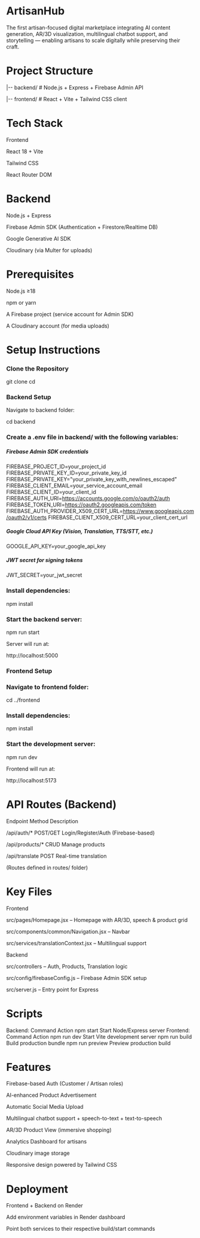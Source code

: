 # ArtisanHub

The first artisan-focused digital marketplace integrating AI content generation, AR/3D visualization, multilingual chatbot support, and storytelling — enabling artisans to scale digitally while preserving their craft.

# Project Structure
|-- backend/     # Node.js + Express + Firebase Admin API

|-- frontend/    # React + Vite + Tailwind CSS client

# Tech Stack
Frontend

React 18 + Vite

Tailwind CSS

React Router DOM

# Backend

Node.js + Express

Firebase Admin SDK (Authentication + Firestore/Realtime DB)

Google Generative AI SDK

Cloudinary (via Multer for uploads)

# Prerequisites

Node.js ≥18

npm or yarn

A Firebase project (service account for Admin SDK)

A Cloudinary account (for media uploads)

# Setup Instructions
### Clone the Repository
git clone <your-repo-url>
cd <your-project-folder>

### Backend Setup

Navigate to backend folder:

cd backend


### Create a .env file in backend/ with the following variables:

##### Firebase Admin SDK credentials
FIREBASE_PROJECT_ID=your_project_id
FIREBASE_PRIVATE_KEY_ID=your_private_key_id
FIREBASE_PRIVATE_KEY="your_private_key_with_newlines_escaped"
FIREBASE_CLIENT_EMAIL=your_service_account_email
FIREBASE_CLIENT_ID=your_client_id
FIREBASE_AUTH_URI=https://accounts.google.com/o/oauth2/auth
FIREBASE_TOKEN_URI=https://oauth2.googleapis.com/token
FIREBASE_AUTH_PROVIDER_X509_CERT_URL=https://www.googleapis.com/oauth2/v1/certs
FIREBASE_CLIENT_X509_CERT_URL=your_client_cert_url

##### Google Cloud API Key (Vision, Translation, TTS/STT, etc.)
GOOGLE_API_KEY=your_google_api_key

##### JWT secret for signing tokens
JWT_SECRET=your_jwt_secret


### Install dependencies:

npm install


### Start the backend server:

npm run start 


Server will run at:

http://localhost:5000

### Frontend Setup

### Navigate to frontend folder:

cd ../frontend


### Install dependencies:

npm install


### Start the development server:

npm run dev


Frontend will run at:

http://localhost:5173

# API Routes (Backend)
Endpoint	Method	Description

/api/auth/*	POST/GET	Login/Register/Auth (Firebase-based)

/api/products/*	CRUD	Manage products

/api/translate	POST	Real-time translation

(Routes defined in routes/ folder)

# Key Files
Frontend

src/pages/Homepage.jsx – Homepage with AR/3D, speech & product grid

src/components/common/Navigation.jsx – Navbar

src/services/translationContext.jsx – Multilingual support

Backend

src/controllers – Auth, Products, Translation logic

src/config/firebaseConfig.js – Firebase Admin SDK setup

src/server.js – Entry point for Express

# Scripts
Backend:
Command	Action
npm start	Start Node/Express server
Frontend:
Command	Action
npm run dev	Start Vite development server
npm run build	Build production bundle
npm run preview	Preview production build
# Features

 Firebase-based Auth (Customer / Artisan roles)

 AI-enhanced Product Advertisement

 Automatic Social Media Upload
 
 Multilingual chatbot support + speech-to-text + text-to-speech

 AR/3D Product View (immersive shopping)

 Analytics Dashboard for artisans

 Cloudinary image storage

 Responsive design powered by Tailwind CSS

# Deployment

Frontend + Backend on Render

Add environment variables in Render dashboard

Point both services to their respective build/start commands
